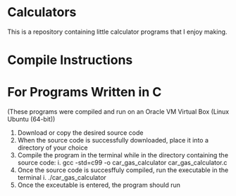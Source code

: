 # Calculators
This is a repository containing little calculator programs that I enjoy making.

# Compile Instructions

# For Programs Written in C
(These programs were compiled and run on an Oracle VM Virtual Box (Linux Ubuntu (64-bit))
1. Download or copy the desired source code
2. When the source code is successfully downloaded, place it into a directory of your choice
3. Compile the program in the terminal while in the directory containing the source code:
   i. gcc -std=c99 -o car_gas_calculator car_gas_calculator.c
4. Once the source code is succesffuly compiled, run the executable in the terminal
   i. ./car_gas_calculator
5. Once the exceutable is entered, the program should run
